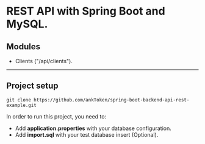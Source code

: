 # REST API with Spring Boot and MySQL.

## Modules
- Clients ("/api/clients").
___

## Project setup
```git clone https://github.com/ankToken/spring-boot-backend-api-rest-example.git```

In order to run this project, you need to:

- Add **application.properties** with your database configuration.
- Add **import.sql** with your test database insert (Optional).
